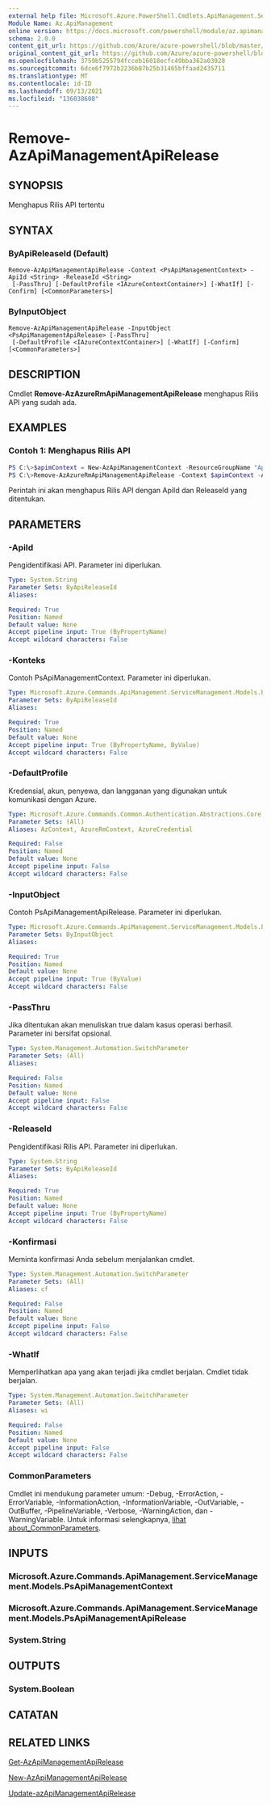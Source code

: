 ```yaml
---
external help file: Microsoft.Azure.PowerShell.Cmdlets.ApiManagement.ServiceManagement.dll-Help.xml
Module Name: Az.ApiManagement
online version: https://docs.microsoft.com/powershell/module/az.apimanagement/remove-azapimanagementapirelease
schema: 2.0.0
content_git_url: https://github.com/Azure/azure-powershell/blob/master/src/ApiManagement/ApiManagement/help/Remove-AzApiManagementApiRelease.md
original_content_git_url: https://github.com/Azure/azure-powershell/blob/master/src/ApiManagement/ApiManagement/help/Remove-AzApiManagementApiRelease.md
ms.openlocfilehash: 3759b5255794fcceb16018ecfc49bba362a03928
ms.sourcegitcommit: 6dce6f7972b2236b87b25b31465bffaad2435711
ms.translationtype: MT
ms.contentlocale: id-ID
ms.lasthandoff: 09/13/2021
ms.locfileid: "136038608"
---
```

# Remove-AzApiManagementApiRelease

## SYNOPSIS
Menghapus Rilis API tertentu

## SYNTAX

### ByApiReleaseId (Default)
```
Remove-AzApiManagementApiRelease -Context <PsApiManagementContext> -ApiId <String> -ReleaseId <String>
 [-PassThru] [-DefaultProfile <IAzureContextContainer>] [-WhatIf] [-Confirm] [<CommonParameters>]
```

### ByInputObject
```
Remove-AzApiManagementApiRelease -InputObject <PsApiManagementApiRelease> [-PassThru]
 [-DefaultProfile <IAzureContextContainer>] [-WhatIf] [-Confirm] [<CommonParameters>]
```

## DESCRIPTION

Cmdlet **Remove-AzAzureRmApiManagementApiRelease** menghapus Rilis API yang sudah ada.

## EXAMPLES

### Contoh 1: Menghapus Rilis API
```powershell
PS C:\>$apimContext = New-AzApiManagementContext -ResourceGroupName "Api-Default-WestUS" -ServiceName "contoso"
PS C:\>Remove-AzAzureRmApiManagementApiRelease -Context $apimContext -ApiId "echo-api" -ReleaseId "2"
```

Perintah ini akan menghapus Rilis API dengan ApiId dan ReleaseId yang ditentukan.

## PARAMETERS

### -ApiId
Pengidentifikasi API.
Parameter ini diperlukan.

```yaml
Type: System.String
Parameter Sets: ByApiReleaseId
Aliases:

Required: True
Position: Named
Default value: None
Accept pipeline input: True (ByPropertyName)
Accept wildcard characters: False
```

### -Konteks
Contoh PsApiManagementContext.
Parameter ini diperlukan.

```yaml
Type: Microsoft.Azure.Commands.ApiManagement.ServiceManagement.Models.PsApiManagementContext
Parameter Sets: ByApiReleaseId
Aliases:

Required: True
Position: Named
Default value: None
Accept pipeline input: True (ByPropertyName, ByValue)
Accept wildcard characters: False
```

### -DefaultProfile
Kredensial, akun, penyewa, dan langganan yang digunakan untuk komunikasi dengan Azure.

```yaml
Type: Microsoft.Azure.Commands.Common.Authentication.Abstractions.Core.IAzureContextContainer
Parameter Sets: (All)
Aliases: AzContext, AzureRmContext, AzureCredential

Required: False
Position: Named
Default value: None
Accept pipeline input: False
Accept wildcard characters: False
```

### -InputObject
Contoh PsApiManagementApiRelease. Parameter ini diperlukan.

```yaml
Type: Microsoft.Azure.Commands.ApiManagement.ServiceManagement.Models.PsApiManagementApiRelease
Parameter Sets: ByInputObject
Aliases:

Required: True
Position: Named
Default value: None
Accept pipeline input: True (ByValue)
Accept wildcard characters: False
```

### -PassThru
Jika ditentukan akan menuliskan true dalam kasus operasi berhasil.
Parameter ini bersifat opsional.

```yaml
Type: System.Management.Automation.SwitchParameter
Parameter Sets: (All)
Aliases:

Required: False
Position: Named
Default value: None
Accept pipeline input: False
Accept wildcard characters: False
```

### -ReleaseId
Pengidentifikasi Rilis API.
Parameter ini diperlukan.

```yaml
Type: System.String
Parameter Sets: ByApiReleaseId
Aliases:

Required: True
Position: Named
Default value: None
Accept pipeline input: True (ByPropertyName)
Accept wildcard characters: False
```

### -Konfirmasi
Meminta konfirmasi Anda sebelum menjalankan cmdlet.

```yaml
Type: System.Management.Automation.SwitchParameter
Parameter Sets: (All)
Aliases: cf

Required: False
Position: Named
Default value: None
Accept pipeline input: False
Accept wildcard characters: False
```

### -WhatIf
Memperlihatkan apa yang akan terjadi jika cmdlet berjalan.
Cmdlet tidak berjalan.

```yaml
Type: System.Management.Automation.SwitchParameter
Parameter Sets: (All)
Aliases: wi

Required: False
Position: Named
Default value: None
Accept pipeline input: False
Accept wildcard characters: False
```

### CommonParameters
Cmdlet ini mendukung parameter umum: -Debug, -ErrorAction, -ErrorVariable, -InformationAction, -InformationVariable, -OutVariable, -OutBuffer, -PipelineVariable, -Verbose, -WarningAction, dan -WarningVariable. Untuk informasi selengkapnya, [lihat about_CommonParameters](http://go.microsoft.com/fwlink/?LinkID=113216).

## INPUTS

### Microsoft.Azure.Commands.ApiManagement.ServiceManagement.Models.PsApiManagementContext

### Microsoft.Azure.Commands.ApiManagement.ServiceManagement.Models.PsApiManagementApiRelease

### System.String

## OUTPUTS

### System.Boolean

## CATATAN

## RELATED LINKS

[Get-AzApiManagementApiRelease](./Get-AzApiManagementApiRelease.md)

[New-AzApiManagementApiRelease](./New-AzApiManagementApiRelease.md)

[Update-azApiManagementApiRelease](./Update-AzApiManagementApiRelease.md)